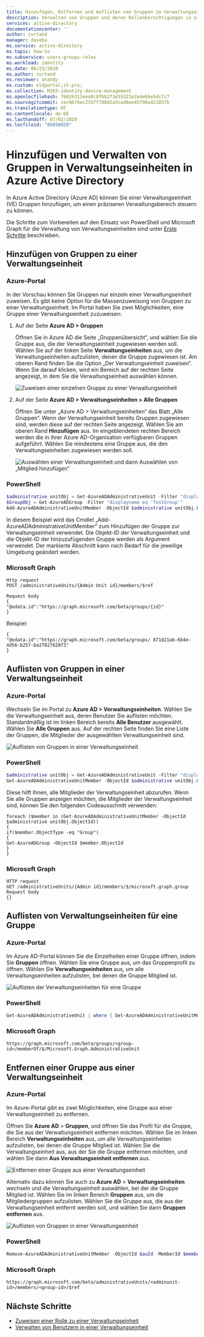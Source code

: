 ```yaml
---
title: Hinzufügen, Entfernen und Auflisten von Gruppen in Verwaltungseinheiten (Vorschau) – Azure Active Directory | Microsoft-Dokumentation
description: Verwalten von Gruppen und deren Rollenberechtigungen in einer Verwaltungseinheit in Azure Active Directory
services: active-directory
documentationcenter: ''
author: curtand
manager: daveba
ms.service: active-directory
ms.topic: how-to
ms.subservice: users-groups-roles
ms.workload: identity
ms.date: 06/23/2020
ms.author: curtand
ms.reviewer: anandy
ms.custom: oldportal;it-pro;
ms.collection: M365-identity-device-management
ms.openlocfilehash: 76026313eea8c8fbb2f3e55321e2e4ebbe5dcfc7
ms.sourcegitcommit: cec9676ec235ff798d2a5cad6ee45f98a421837b
ms.translationtype: HT
ms.contentlocale: de-DE
ms.lasthandoff: 07/02/2020
ms.locfileid: "85850920"
---
```

# <a name="add-and-manage-groups-in-administrative-units-in-azure-active-directory"></a>Hinzufügen und Verwalten von Gruppen in Verwaltungseinheiten in Azure Active Directory

In Azure Active Directory (Azure AD) können Sie einer Verwaltungseinheit (VE) Gruppen hinzufügen, um einen präziseren Verwaltungsbereich steuern zu können.

Die Schritte zum Vorbereiten auf den Einsatz von PowerShell und Microsoft Graph für die Verwaltung von Verwaltungseinheiten sind unter [Erste Schritte](roles-admin-units-manage.md#get-started) beschrieben.

## <a name="add-groups-to-an-au"></a>Hinzufügen von Gruppen zu einer Verwaltungseinheit

### <a name="azure-portal"></a>Azure-Portal

In der Vorschau können Sie Gruppen nur einzeln einer Verwaltungseinheit zuweisen. Es gibt keine Option für die Massenzuweisung von Gruppen zu einer Verwaltungseinheit. Im Portal haben Sie zwei Möglichkeiten, eine Gruppe einer Verwaltungseinheit zuzuweisen:

1. Auf der Seite **Azure AD > Gruppen**

    Öffnen Sie in Azure AD die Seite „Gruppenübersicht“, und wählen Sie die Gruppe aus, die der Verwaltungseinheit zugewiesen werden soll. Wählen Sie auf der linken Seite **Verwaltungseinheiten** aus, um die Verwaltungseinheiten aufzulisten, denen die Gruppe zugewiesen ist. Am oberen Rand finden Sie die Option „Der Verwaltungseinheit zuweisen“. Wenn Sie darauf klicken, wird ein Bereich auf der rechten Seite angezeigt, in dem Sie die Verwaltungseinheit auswählen können.

    ![Zuweisen einer einzelnen Gruppe zu einer Verwaltungseinheit](./media/roles-admin-units-add-manage-groups/assign-to-group-1.png)

1. Auf der Seite **Azure AD > Verwaltungseinheiten > Alle Gruppen**

    Öffnen Sie unter „Azure AD > Verwaltungseinheiten“ das Blatt „Alle Gruppen“. Wenn der Verwaltungseinheit bereits Gruppen zugewiesen sind, werden diese auf der rechten Seite angezeigt. Wählen Sie am oberen Rand **Hinzufügen** aus. Im eingeblendeten rechten Bereich werden die in ihrer Azure AD-Organisation verfügbaren Gruppen aufgeführt. Wählen Sie mindestens eine Gruppe aus, die den Verwaltungseinheiten zugewiesen werden soll.

    ![Auswählen einer Verwaltungseinheit und dann Auswählen von „Mitglied hinzufügen“](./media/roles-admin-units-add-manage-groups/assign-to-admin-unit.png)

### <a name="powershell"></a>PowerShell

```powershell
$administrative unitObj = Get-AzureADAdministrativeUnit -Filter "displayname eq 'Test administrative unit 2'"
$GroupObj = Get-AzureADGroup -Filter "displayname eq 'TestGroup'"
Add-AzureADAdministrativeUnitMember -ObjectId $administrative unitObj.ObjectId -RefObjectId $GroupObj.ObjectId
```

In diesem Beispiel wird das Cmdlet „Add-AzureADAdministrativeUnitMember“ zum Hinzufügen der Gruppe zur Verwaltungseinheit verwendet. Die Objekt-ID der Verwaltungseinheit und die Objekt-ID der hinzuzufügenden Gruppe werden als Argument verwendet. Der markierte Abschnitt kann nach Bedarf für die jeweilige Umgebung geändert werden.

### <a name="microsoft-graph"></a>Microsoft Graph

```http
Http request
POST /administrativeUnits/{Admin Unit id}/members/$ref

Request body
{
"@odata.id":"https://graph.microsoft.com/beta/groups/{id}"
}
```

Beispiel:

```http
{
"@odata.id":"https://graph.microsoft.com/beta/groups/ 871d21ab-6b4e-4d56-b257-ba27827628f3"
}
```

## <a name="list-groups-in-an-au"></a>Auflisten von Gruppen in einer Verwaltungseinheit

### <a name="azure-portal"></a>Azure-Portal

Wechseln Sie im Portal zu **Azure AD > Verwaltungseinheiten**. Wählen Sie die Verwaltungseinheit aus, deren Benutzer Sie auflisten möchten. Standardmäßig ist im linken Bereich bereits **Alle Benutzer** ausgewählt. Wählen Sie **Alle Gruppen** aus. Auf der rechten Seite finden Sie eine Liste der Gruppen, die Mitglieder der ausgewählten Verwaltungseinheit sind.

![Auflisten von Gruppen in einer Verwaltungseinheit](./media/roles-admin-units-add-manage-groups/list-groups-in-admin-units.png)

### <a name="powershell"></a>PowerShell

```powershell
$administrative unitObj = Get-AzureADAdministrativeUnit -Filter "displayname eq 'Test administrative unit 2'"
Get-AzureADAdministrativeUnitMember -ObjectId $administrative unitObj.ObjectId
```

Diese hilft Ihnen, alle Mitglieder der Verwaltungseinheit abzurufen. Wenn Sie alle Gruppen anzeigen möchten, die Mitglieder der Verwaltungseinheit sind, können Sie den folgenden Codeausschnitt verwenden:

```http
foreach ($member in (Get-AzureADAdministrativeUnitMember -ObjectId $administrative unitObj.ObjectId)) 
{
if($member.ObjectType -eq "Group")
{
Get-AzureADGroup -ObjectId $member.ObjectId
}
}
```
### <a name="microsoft-graph"></a>Microsoft Graph

```http
HTTP request
GET /administrativeUnits/{Admin id}/members/$/microsoft.graph.group
Request body
{}
```

## <a name="list-aus-for-a-group"></a>Auflisten von Verwaltungseinheiten für eine Gruppe

### <a name="azure-portal"></a>Azure-Portal

Im Azure AD-Portal können Sie die Einzelheiten einer Gruppe öffnen, indem Sie **Gruppen** öffnen. Wählen Sie eine Gruppe aus, um das Gruppenprofil zu öffnen. Wählen Sie **Verwaltungseinheiten** aus, um alle Verwaltungseinheiten aufzulisten, bei denen die Gruppe Mitglied ist.

![Auflisten der Verwaltungseinheiten für eine Gruppe](./media/roles-admin-units-add-manage-groups/list-group-au.png)

### <a name="powershell"></a>PowerShell

```powershell
Get-AzureADAdministrativeUnit | where { Get-AzureADAdministrativeUnitMember -ObjectId $_.ObjectId | where {$_.ObjectId -eq $groupObjId} }
```

### <a name="microsoft-graph"></a>Microsoft Graph

```http
https://graph.microsoft.com/beta/groups/<group-id>/memberOf/$/Microsoft.Graph.AdministrativeUnit
```

## <a name="remove-a-group-from-an-au"></a>Entfernen einer Gruppe aus einer Verwaltungseinheit

### <a name="azure-portal"></a>Azure-Portal

Im Azure-Portal gibt es zwei Möglichkeiten, eine Gruppe aus einer Verwaltungseinheit zu entfernen.

Öffnen Sie **Azure AD** > **Gruppen**, und öffnen Sie das Profil für die Gruppe, die Sie aus der Verwaltungseinheit entfernen möchten. Wählen Sie im linken Bereich **Verwaltungseinheiten** aus, um alle Verwaltungseinheiten aufzulisten, bei denen die Gruppe Mitglied ist. Wählen Sie die Verwaltungseinheit aus, aus der Sie die Gruppe entfernen möchten, und wählen Sie dann **Aus Verwaltungseinheit entfernen** aus.

![Entfernen einer Gruppe aus einer Verwaltungseinheit](./media/roles-admin-units-add-manage-groups/group-au-remove.png)

Alternativ dazu können Sie auch zu **Azure AD** > **Verwaltungseinheiten** wechseln und die Verwaltungseinheit auswählen, bei der die Gruppe Mitglied ist. Wählen Sie im linken Bereich **Gruppen** aus, um die Mitgliedergruppen aufzulisten. Wählen Sie die Gruppe aus, die aus der Verwaltungseinheit entfernt werden soll, und wählen Sie dann **Gruppen entfernen** aus.

![Auflisten von Gruppen in einer Verwaltungseinheit](./media/roles-admin-units-add-manage-groups/list-groups-in-admin-units.png)

### <a name="powershell"></a>PowerShell

```powershell
Remove-AzureADAdministrativeUnitMember -ObjectId $auId -MemberId $memberGroupObjId
```

### <a name="microsoft-graph"></a>Microsoft Graph

```http
https://graph.microsoft.com/beta/administrativeUnits/<adminunit-id>/members/<group-id>/$ref
```

## <a name="next-steps"></a>Nächste Schritte

- [Zuweisen einer Rolle zu einer Verwaltungseinheit](roles-admin-units-assign-roles.md)
- [Verwalten von Benutzern in einer Verwaltungseinheit](roles-admin-units-add-manage-users.md)
